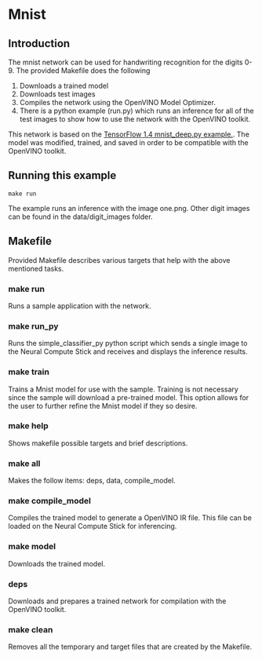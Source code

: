# Mnist
## Introduction
The mnist network can be used for handwriting recognition for the digits 0-9.  The provided Makefile does the following

1. Downloads a trained model 
2. Downloads test images
3. Compiles the network using the OpenVINO Model Optimizer.
4. There is a python example (run.py) which runs an inference for all of the test images to show how to use the network with the OpenVINO toolkit. 

This network is based on the [TensorFlow 1.4 mnist_deep.py example.](https://github.com/tensorflow/tensorflow/blob/r1.4/tensorflow/examples/tutorials/mnist/mnist_deep.py). The model was modified, trained, and saved in order to be compatible with the OpenVINO toolkit.

## Running this example
~~~
make run
~~~
The example runs an inference with the image one.png. Other digit images can be found in the data/digit_images folder.

## Makefile
Provided Makefile describes various targets that help with the above mentioned tasks.

### make run
Runs a sample application with the network.

### make run_py
Runs the simple_classifier_py python script which sends a single image to the Neural Compute Stick and receives and displays the inference results.

### make train
Trains a Mnist model for use with the sample. Training is not necessary since the sample will download a pre-trained model. This option allows for the user to further refine the Mnist model if they so desire. 


### make help
Shows makefile possible targets and brief descriptions. 

### make all
Makes the follow items: deps, data, compile_model.

### make compile_model
Compiles the trained model to generate a OpenVINO IR file.  This file can be loaded on the Neural Compute Stick for inferencing. 

### make model
Downloads the trained model.

### deps 
Downloads and prepares a trained network for compilation with the OpenVINO toolkit.

### make clean
Removes all the temporary and target files that are created by the Makefile.


